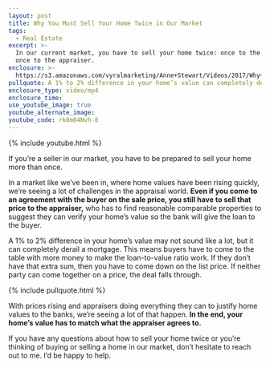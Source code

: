 ```yaml
---
layout: post
title: Why You Must Sell Your Home Twice in Our Market
tags:
  - Real Estate
excerpt: >-
  In our current market, you have to sell your home twice: once to the buyer and
  once to the appraiser.
enclosure: >-
  https://s3.amazonaws.com/vyralmarketing/Anne+Stewart/Videos/2017/Why+You+Must+Sell+Your+Home+Twice+in+Our+Market+-+Oregon+Real+Estate+Agent.mp4
pullquote: A 1% to 2% difference in your home’s value can completely derail a mortgage.
enclosure_type: video/mp4
enclosure_time:
use_youtube_image: true
youtube_alternate_image:
youtube_code: rk8m04Nvh-8
---
```



{% include youtube.html %}

If you’re a seller in our market, you have to be prepared to sell your home more than once.&nbsp;

In a market like we’ve been in, where home values have been rising quickly, we’re seeing a lot of challenges in the appraisal world. **Even if you come to an agreement with the buyer on the sale price, you still have to sell that price to the appraiser,** who has to find reasonable comparable properties to suggest they can verify your home’s value so the bank will give the loan to the buyer.&nbsp;

A 1% to 2% difference in your home’s value may not sound like a lot, but it can completely derail a mortgage. This means buyers have to come to the table with more money to make the loan-to-value ratio work. If they don’t have that extra sum, then you have to come down on the list price. If neither party can come together on a price, the deal falls through.&nbsp;

{% include pullquote.html %}

With prices rising and appraisers doing everything they can to justify home values to the banks, we’re seeing a lot of that happen. **In the end, your home’s value has to match what the appraiser agrees to.&nbsp;**

If you have any questions about how to sell your home twice or you’re thinking of buying or selling a home in our market, don’t hesitate to reach out to me. I’d be happy to help.&nbsp;
<br>&nbsp;